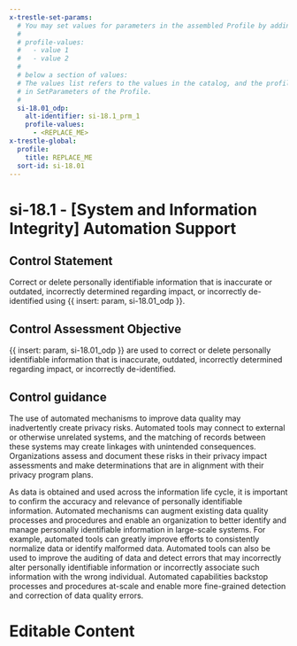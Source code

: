 ```yaml
---
x-trestle-set-params:
  # You may set values for parameters in the assembled Profile by adding
  #
  # profile-values:
  #   - value 1
  #   - value 2
  #
  # below a section of values:
  # The values list refers to the values in the catalog, and the profile-values represent values
  # in SetParameters of the Profile.
  #
  si-18.01_odp:
    alt-identifier: si-18.1_prm_1
    profile-values:
      - <REPLACE_ME>
x-trestle-global:
  profile:
    title: REPLACE_ME
  sort-id: si-18.01
---
```


# si-18.1 - \[System and Information Integrity\] Automation Support

## Control Statement

Correct or delete personally identifiable information that is inaccurate or outdated, incorrectly determined regarding impact, or incorrectly de-identified using {{ insert: param, si-18.01_odp }}.

## Control Assessment Objective

{{ insert: param, si-18.01_odp }} are used to correct or delete personally identifiable information that is inaccurate, outdated, incorrectly determined regarding impact, or incorrectly de-identified.

## Control guidance

The use of automated mechanisms to improve data quality may inadvertently create privacy risks. Automated tools may connect to external or otherwise unrelated systems, and the matching of records between these systems may create linkages with unintended consequences. Organizations assess and document these risks in their privacy impact assessments and make determinations that are in alignment with their privacy program plans.

As data is obtained and used across the information life cycle, it is important to confirm the accuracy and relevance of personally identifiable information. Automated mechanisms can augment existing data quality processes and procedures and enable an organization to better identify and manage personally identifiable information in large-scale systems. For example, automated tools can greatly improve efforts to consistently normalize data or identify malformed data. Automated tools can also be used to improve the auditing of data and detect errors that may incorrectly alter personally identifiable information or incorrectly associate such information with the wrong individual. Automated capabilities backstop processes and procedures at-scale and enable more fine-grained detection and correction of data quality errors.

# Editable Content

<!-- Make additions and edits below -->
<!-- The above represents the contents of the control as received by the profile, prior to additions. -->
<!-- If the profile makes additions to the control, they will appear below. -->
<!-- The above markdown may not be edited but you may edit the content below, and/or introduce new additions to be made by the profile. -->
<!-- If there is a yaml header at the top, parameter values may be edited. Use --set-parameters to incorporate the changes during assembly. -->
<!-- The content here will then replace what is in the profile for this control, after running profile-assemble. -->
<!-- The current profile has no added parts for this control, but you may add new ones here. -->
<!-- Each addition must have a heading either of the form ## Control my_addition_name -->
<!-- or ## Part a. (where the a. refers to one of the control statement labels.) -->
<!-- "## Control" parts are new parts added after the statement part. -->
<!-- "## Part" parts are new parts added into the top-level statement part with that label. -->
<!-- Subparts may be added with nested hash levels of the form ### My Subpart Name -->
<!-- underneath the parent ## Control or ## Part being added -->
<!-- See https://ibm.github.io/compliance-trestle/tutorials/ssp_profile_catalog_authoring/ssp_profile_catalog_authoring for guidance. -->
